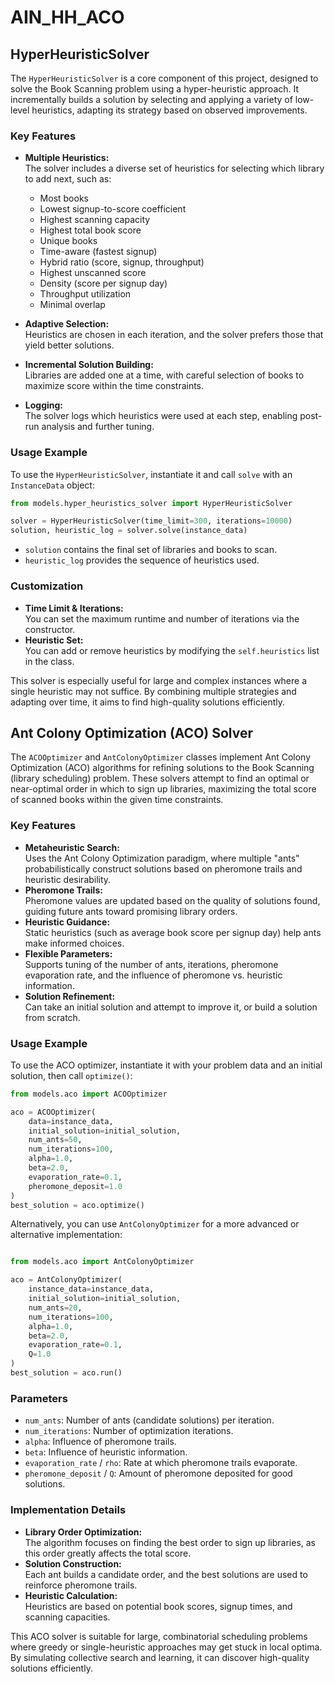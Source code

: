 # AIN_HH_ACO

## HyperHeuristicSolver

The `HyperHeuristicSolver` is a core component of this project, designed to solve the Book Scanning problem using a hyper-heuristic approach. It incrementally builds a solution by selecting and applying a variety of low-level heuristics, adapting its strategy based on observed improvements.

### Key Features

- **Multiple Heuristics:**  
  The solver includes a diverse set of heuristics for selecting which library to add next, such as:
  - Most books
  - Lowest signup-to-score coefficient
  - Highest scanning capacity
  - Highest total book score
  - Unique books
  - Time-aware (fastest signup)
  - Hybrid ratio (score, signup, throughput)
  - Highest unscanned score
  - Density (score per signup day)
  - Throughput utilization
  - Minimal overlap

- **Adaptive Selection:**  
  Heuristics are chosen in each iteration, and the solver prefers those that yield better solutions.

- **Incremental Solution Building:**  
  Libraries are added one at a time, with careful selection of books to maximize score within the time constraints.

- **Logging:**  
  The solver logs which heuristics were used at each step, enabling post-run analysis and further tuning.

### Usage Example

To use the `HyperHeuristicSolver`, instantiate it and call `solve` with an `InstanceData` object:

```python
from models.hyper_heuristics_solver import HyperHeuristicSolver

solver = HyperHeuristicSolver(time_limit=300, iterations=10000)
solution, heuristic_log = solver.solve(instance_data)
```
-   `solution` contains the final set of libraries and books to scan.
-   `heuristic_log` provides the sequence of heuristics used.
   
### Customization

-   **Time Limit & Iterations:**\
    You can set the maximum runtime and number of iterations via the constructor.
-   **Heuristic Set:**\
    You can add or remove heuristics by modifying the `self.heuristics` list in the class.

This solver is especially useful for large and complex instances where a single heuristic may not suffice. By combining multiple strategies and adapting over time, it aims to find high-quality solutions efficiently.

## Ant Colony Optimization (ACO) Solver

The `ACOOptimizer` and `AntColonyOptimizer` classes implement Ant Colony Optimization (ACO) algorithms for refining solutions to the Book Scanning (library scheduling) problem. These solvers attempt to find an optimal or near-optimal order in which to sign up libraries, maximizing the total score of scanned books within the given time constraints.

### Key Features

- **Metaheuristic Search:**  
  Uses the Ant Colony Optimization paradigm, where multiple "ants" probabilistically construct solutions based on pheromone trails and heuristic desirability.
- **Pheromone Trails:**  
  Pheromone values are updated based on the quality of solutions found, guiding future ants toward promising library orders.
- **Heuristic Guidance:**  
  Static heuristics (such as average book score per signup day) help ants make informed choices.
- **Flexible Parameters:**  
  Supports tuning of the number of ants, iterations, pheromone evaporation rate, and the influence of pheromone vs. heuristic information.
- **Solution Refinement:**  
  Can take an initial solution and attempt to improve it, or build a solution from scratch.

### Usage Example

To use the ACO optimizer, instantiate it with your problem data and an initial solution, then call `optimize()`:

```python
from models.aco import ACOOptimizer

aco = ACOOptimizer(
    data=instance_data,
    initial_solution=initial_solution,
    num_ants=50,
    num_iterations=100,
    alpha=1.0,
    beta=2.0,
    evaporation_rate=0.1,
    pheromone_deposit=1.0
)
best_solution = aco.optimize()
```
Alternatively, you can use `AntColonyOptimizer` for a more advanced or alternative implementation:
```python

from models.aco import AntColonyOptimizer

aco = AntColonyOptimizer(
    instance_data=instance_data,
    initial_solution=initial_solution,
    num_ants=20,
    num_iterations=100,
    alpha=1.0,
    beta=2.0,
    evaporation_rate=0.1,
    Q=1.0
)
best_solution = aco.run()
```

### Parameters

-   `num_ants`: Number of ants (candidate solutions) per iteration.
-   `num_iterations`: Number of optimization iterations.
-   `alpha`: Influence of pheromone trails.
-   `beta`: Influence of heuristic information.
-   `evaporation_rate` / `rho`: Rate at which pheromone trails evaporate.
-   `pheromone_deposit` / `Q`: Amount of pheromone deposited for good solutions.
  
### Implementation Details

-   **Library Order Optimization:**\
    The algorithm focuses on finding the best order to sign up libraries, as this order greatly affects the total score.
-   **Solution Construction:**\
    Each ant builds a candidate order, and the best solutions are used to reinforce pheromone trails.
-   **Heuristic Calculation:**\
    Heuristics are based on potential book scores, signup times, and scanning capacities.

This ACO solver is suitable for large, combinatorial scheduling problems where greedy or single-heuristic approaches may get stuck in local optima. By simulating collective search and learning, it can discover high-quality solutions efficiently.